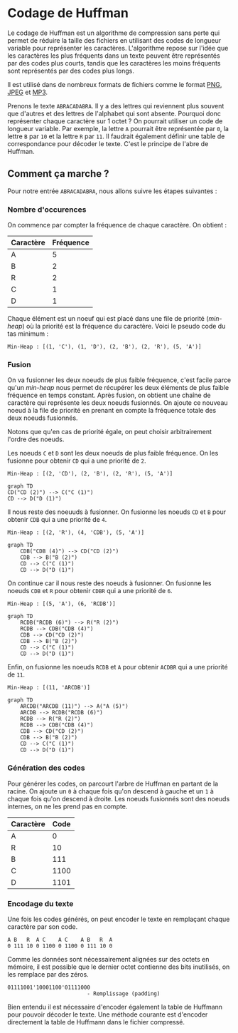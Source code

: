 # Codage de Huffman

Le codage de Huffman est un algorithme de compression sans perte qui permet de réduire la taille des fichiers en utilisant des codes de longueur variable pour représenter les caractères. L'algorithme repose sur l'idée que les caractères les plus fréquents dans un texte peuvent être représentés par des codes plus courts, tandis que les caractères les moins fréquents sont représentés par des codes plus longs.

Il est utilisé dans de nombreux formats de fichiers comme le format [PNG](https://fr.wikipedia.org/wiki/Portable_Network_Graphics), [JPEG](https://fr.wikipedia.org/wiki/JPEG) et [MP3](https://fr.wikipedia.org/wiki/MPEG-1/2_Audio_Layer_3).

Prenons le texte `ABRACADABRA`. Il y a des lettres qui reviennent plus souvent que d'autres et des lettres de l'alphabet qui sont absente. Pourquoi donc représenter chaque caractère sur 1 octet ? On pourrait utiliser un code de longueur variable. Par exemple, la lettre `A` pourrait être représentée par `0`, la lettre `B` par `10` et la lettre `R` par `11`. Il faudrait également définir une table de correspondance pour décoder le texte. C'est le principe de l'abre de Huffman.

## Comment ça marche ?

Pour notre entrée `ABRACADABRA`, nous allons suivre les étapes suivantes :

### Nombre d'occurences

On commence par compter la fréquence de chaque caractère. On obtient :

| Caractère | Fréquence |
|-----------|-----------|
| A         | 5         |
| B         | 2         |
| R         | 2         |
| C         | 1         |
| D         | 1         |

Chaque élément est un noeuf qui est placé dans une file de priorité (*min-heap*) où la priorité est la fréquence du caractère. Voici le pseudo code du tas minimum :

```text
Min-Heap : [(1, 'C'), (1, 'D'), (2, 'B'), (2, 'R'), (5, 'A')]
```

### Fusion

On va fusionner les deux noeuds de plus faible fréquence, c'est facile parce qu'un *min-heap* nous permet de récupérer les deux éléments de plus faible fréquence en temps constant. Après fusion, on obtient une chaîne de caractère qui représente les deux noeuds fusionnés. On ajoute ce nouveau noeud à la file de priorité en prenant en compte la fréquence totale des deux noeuds fusionnés.

Notons que qu'en cas de priorité égale, on peut choisir arbitrairement l'ordre des noeuds.

Les noeuds `C` et `D` sont les deux noeuds de plus faible fréquence. On les fusionne pour obtenir `CD` qui a une priorité de `2`.

```text
Min-Heap : [(2, 'CD'), (2, 'B'), (2, 'R'), (5, 'A')]
```

```mermaid
graph TD
CD("CD (2)") --> C("C (1)")
CD --> D("D (1)")
```

Il nous reste des noeuuds à fusionner. On fusionne les noeuds `CD` et `B` pour obtenir `CDB` qui a une priorité de `4`.

```text
Min-Heap : [(2, 'R'), (4, 'CDB'), (5, 'A')]
```

```mermaid
graph TD
    CDB("CDB (4)") --> CD("CD (2)")
    CDB --> B("B (2)")
    CD --> C("C (1)")
    CD --> D("D (1)")
```

On continue car il nous reste des noeuds à fusionner. On fusionne les noeuds `CDB` et `R` pour obtenir `CDBR` qui a une priorité de `6`.

```text
Min-Heap : [(5, 'A'), (6, 'RCDB')]
```

```mermaid
graph TD
    RCDB("RCDB (6)") --> R("R (2)")
    RCDB --> CDB("CDB (4)")
    CDB --> CD("CD (2)")
    CDB --> B("B (2)")
    CD --> C("C (1)")
    CD --> D("D (1)")
```

Enfin, on fusionne les noeuds `RCDB` et `A` pour obtenir `ACDBR` qui a une priorité de `11`.

```text
Min-Heap : [(11, 'ARCDB')]
```

``` mermaid
graph TD
    ARCDB("ARCDB (11)") --> A("A (5)")
    ARCDB --> RCDB("RCDB (6)")
    RCDB --> R("R (2)")
    RCDB --> CDB("CDB (4)")
    CDB --> CD("CD (2)")
    CDB --> B("B (2)")
    CD --> C("C (1)")
    CD --> D("D (1)")
```

### Génération des codes

Pour générer les codes, on parcourt l'arbre de Huffman en partant de la racine. On ajoute un `0` à chaque fois qu'on descend à gauche et un `1` à chaque fois qu'on descend à droite. Les noeuds fusionnés sont des noeuds internes, on ne les prend pas en compte.

| Caractère | Code |
|-----------|-----------|
| A         | 0         |
| R         | 10        |
| B         | 111       |
| C         | 1100      |
| D         | 1101      |


### Encodage du texte

Une fois les codes générés, on peut encoder le texte en remplaçant chaque caractère par son code.

```text
A B   R  A C    A C    A B   R  A
0 111 10 0 1100 0 1100 0 111 10 0
```

Comme les données sont nécessairement alignées sur des octets en mémoire, il est possible que le dernier octet contienne des bits inutilisés, on les remplace par des zéros.

```text
01111001'10001100'01111000
                         - Remplissage (padding)
```

Bien entendu il est nécessaire d'encoder également la table de Huffmann pour pouvoir décoder le texte. Une méthode courante est d'encoder directement la table de Huffmann dans le fichier compressé.

